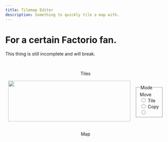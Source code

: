 ```yaml
---
title: Tilemap Editor
description: Something to quickly tile a map with.
---
```


# For a certain Factorio fan.
This thing is still incomplete and will break.

<br>
<p style="text-align: center;">Tiles</p>
<script src="assets/js/Tiles.js"></script>
<div style="display: flex;">
  <div style="position: relative; width: 384px; height: 128px; display: inline-block; margin: auto;">
    <image id="tiles" src="assets/images/tiles.png" class="backgroundimage" width="384" height="128"></image>
    <canvas id="selectmap" class="foregroundimage" width="384" height="128"></canvas>
  </div>
  <fieldset class="ui-widget-content ui-corner-all" style="width: 60px; display: inline-block; margin: auto;">
    <legend>Mode</legend>
    <label for="radiomove">Move</label>
    <input type="radio" name="mode" id="radiomove">
    <label for="radiomove">Tile</label>
    <input type="radio" name="mode" id="radiotile">
    <label for="radiomove">Copy</label>
    <input type="radio" name="mode" id="radiocopy">
  </fieldset>
</div>
<br>
<p style="text-align: center;" id="coordtext">Map</p>
<div style="position: relative; max-width: 100%; height: 640px; margin: auto;">
  <canvas id="background" class="backgroundimage" max-width="100%" width="640" height="640"></canvas>
  <canvas id="tilemap" class="foregroundimage" max-width="100%" width="640" height="640"></canvas>
  <canvas id="foreground" class="forestgroundimage" max-width="100%" width="640" height="640"></canvas>
</div>
